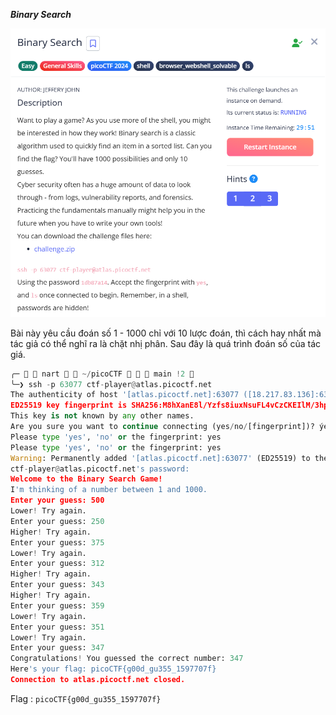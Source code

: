 ***Binary Search***

![alt text](image-1.png)

Bài này yêu cầu đoán số 1 - 1000 chỉ với 10 lược đoán, thì cách hay nhất mà tác giả có thể nghĩ ra là chặt nhị phân.
Sau đây là quá trình đoán số của tác giá.

```python
╭─   nart   ~/picoCTF    main !2                                                         ✔  11:53:25 PM  ─╮
╰─❯ ssh -p 63077 ctf-player@atlas.picoctf.net                                                                       ─╯
The authenticity of host '[atlas.picoctf.net]:63077 ([18.217.83.136]:63077)' can't be established.
ED25519 key fingerprint is SHA256:M8hXanE8l/Yzfs8iuxNsuFL4vCzCKEIlM/3hpO13tfQ.
This key is not known by any other names.
Are you sure you want to continue connecting (yes/no/[fingerprint])? ýe
Please type 'yes', 'no' or the fingerprint: yes
Please type 'yes', 'no' or the fingerprint: yes
Warning: Permanently added '[atlas.picoctf.net]:63077' (ED25519) to the list of known hosts.
ctf-player@atlas.picoctf.net's password:
Welcome to the Binary Search Game!
I'm thinking of a number between 1 and 1000.
Enter your guess: 500
Lower! Try again.
Enter your guess: 250
Higher! Try again.
Enter your guess: 375
Lower! Try again.
Enter your guess: 312
Higher! Try again.
Enter your guess: 343
Higher! Try again.
Enter your guess: 359
Lower! Try again.
Enter your guess: 351
Lower! Try again.
Enter your guess: 347
Congratulations! You guessed the correct number: 347
Here's your flag: picoCTF{g00d_gu355_1597707f}
Connection to atlas.picoctf.net closed.
```

Flag : ```picoCTF{g00d_gu355_1597707f}```